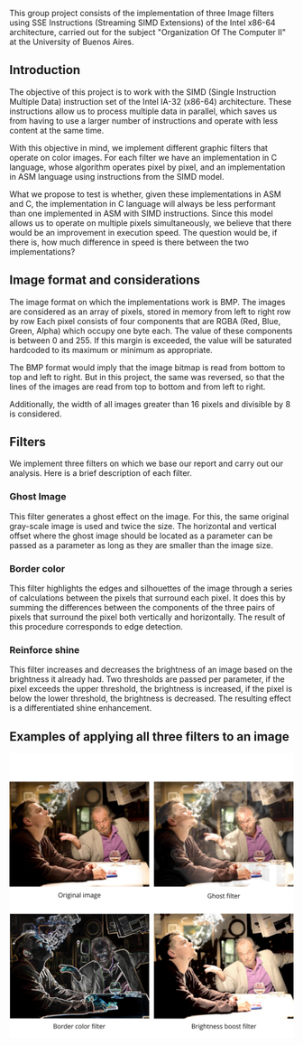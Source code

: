 This group project consists of the implementation of three Image filters using SSE Instructions (Streaming SIMD Extensions) of the Intel x86-64 architecture, carried out for the subject "Organization Of The Computer II" at the University of Buenos Aires. 


## Introduction

The objective of this project is to work with the SIMD (Single Instruction Multiple Data) instruction set of the Intel IA-32 (x86-64) architecture. These instructions allow us to process multiple data in parallel, which saves us from having to use a larger number of instructions and operate with less content at the same time.

With this objective in mind, we implement different graphic filters that operate on color images. For each filter we have an implementation in C language, whose algorithm operates pixel by pixel, and an implementation in ASM language using instructions from the SIMD model.


What we propose to test is whether, given these implementations in ASM and C, the implementation in C language will always be less performant than one implemented in ASM with SIMD instructions. Since this model allows us to operate on multiple pixels simultaneously, we believe that there would be an improvement in execution speed. The question would be, if there is, how much difference in speed is there between the two implementations?

## Image format and considerations

The image format on which the implementations work is BMP. The images are considered as an array of pixels, stored in memory from left to right row by row
Each pixel consists of four components that are RGBA (Red, Blue, Green, Alpha) which occupy one byte each. The value of these components is between 0 and 255. If this margin is exceeded, the value will be saturated hardcoded to its maximum or minimum as appropriate.

The BMP format would imply that the image bitmap is read from bottom to top and left to right. But in this project, the same was reversed, so that the lines of the images are read from top to bottom and from left to right.

Additionally, the width of all images greater than 16 pixels and divisible by 8 is considered.


## Filters
We implement three filters on which we base our report and carry out our analysis. Here is a brief description of each filter.

### Ghost Image
This filter generates a ghost effect on the image. For this, the same original gray-scale image is used and twice the size. The horizontal and vertical offset where the ghost image should be located as a parameter can be passed as a parameter as long as they are smaller than the image size.

### Border color
This filter highlights the edges and silhouettes of the image through a series of calculations between the pixels that surround each pixel. It does this by summing the differences between the components of the three pairs of pixels that surround the pixel both vertically and horizontally. The result of this procedure corresponds to edge detection.


### Reinforce shine

This filter increases and decreases the brightness of an image based on the brightness it already had. Two thresholds are passed per parameter, if the pixel exceeds the upper threshold, the brightness is increased, if the pixel is below the lower threshold, the brightness is decreased. The resulting effect is a differentiated shine enhancement.

## Examples of applying all three filters to an image
<img src="/filters_examples.png" alt="Examples Image"/>
